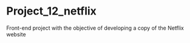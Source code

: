 # Project_12_netflix
Front-end project with the objective of developing a copy of the Netflix website
